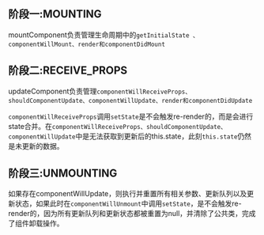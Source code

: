 ## 阶段一:MOUNTING
mountComponent负责管理生命周期中的`getInitialState 、componentWillMount、render和componentDidMount`

## 阶段二:RECEIVE_PROPS
updateComponent负责管理`componentWillReceiveProps、shouldComponentUpdate、componentWillUpdate、render和componentDidUpdate`

`componentWillReceiveProps`调用`setState`是不会触发re-render的，而是会进行state合并。在`componentWillReceiveProps、shouldComponentUpdate、componentWillUpdate`中是无法获取到更新后的this.state，此刻`this.state`仍然是未更新的数据。

## 阶段三:UNMOUNTING
如果存在componentWillUpdate，则执行并重置所有相关参数、更新队列以及更新状态，如果此时在`componentWillUnmount`中调用`setState`，是不会触发re-render的，因为所有更新队列和更新状态都被重置为null，并清除了公共类，完成了组件卸载操作。